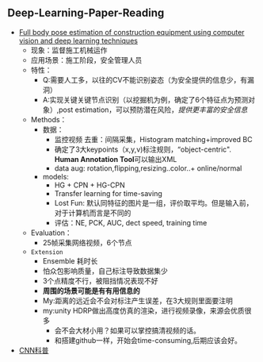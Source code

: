## Deep-Learning-Paper-Reading
- [Full body pose estimation of construction equipment using computer vision and deep learning techniques](https://sci-hub.do/10.1016/j.autcon.2019.103016)
  - 现象：监督施工机械运作
  - 应用场景：施工阶段，安全管理人员
  - 特性： 
    - Q:需要人工多，以往的CV不能识别姿态（为安全提供的信息少，有漏洞）
    - A:实现关键关键节点识别（以挖掘机为例，确定了6个特征点为预测对象）,post estimation，可以预防潜在风险，_提供更丰富的安全信息_
  - Methods：
    - 数据：
      - 监控视频 去重：间隔采集，Histogram matching+improved BC
      - 确定了3大keypoints（x,y,v)标注规则，“object-centric". **Human Annotation Tool**可以输出XML 
      - data aug: rotation,flipping,resizing..color..+ online/normal
    - models:
      - HG + CPN + HG-CPN
      - Transfer learning for time-saving
      - Lost Fun: 默认同特征的图片是一组，评价取平均。但是输入前，对于计算机而言是不同的
      - 评估：NE, PCK, AUC, dect speed, training time
  - Evaluation：
    - 25帧采集网络视频，6个节点
  - `Extension`
    - Ensemble 耗时长
    - 怕众包影响质量，自己标注导致数据集少
    - 3个点精度不行，被阻挡情况表现不好
    - **周围的场景可能是有有用信息的**
    - My:距离的远近会不会对标注产生误差，在3大规则里面要注明
    - my:unity HDRP做出高度仿真的渲染，进行视频录像，来源会优质很多
      - 会不会大材小用？如果可以掌控搞清视频的话。
      - 和搭建github一样，开始会time-consuming,后期应该会好。
- [CNN科普](https://medium.com/@pkqiang49/%E4%B8%80%E6%96%87%E7%9C%8B%E6%87%82%E5%8D%B7%E7%A7%AF%E7%A5%9E%E7%BB%8F%E7%BD%91%E7%BB%9C-cnn-%E5%9F%BA%E6%9C%AC%E5%8E%9F%E7%90%86-%E7%8B%AC%E7%89%B9%E4%BB%B7%E5%80%BC-%E5%AE%9E%E9%99%85%E5%BA%94%E7%94%A8-6047fb2add35)
